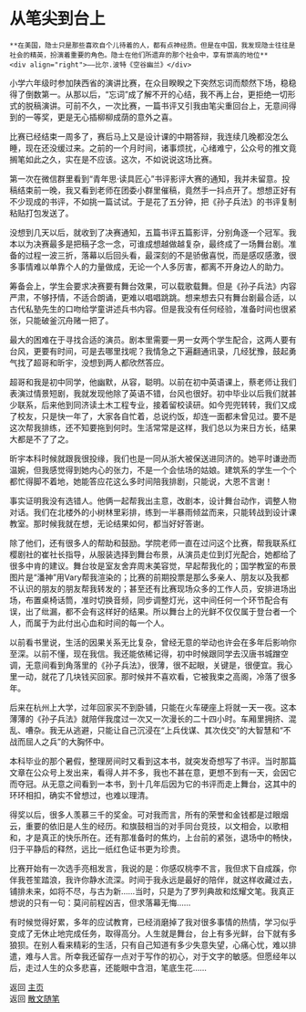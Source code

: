 # 从笔尖到台上

```{tip} 
**在美国，隐士只是那些喜欢自个儿待着的人，都有点神经质。但是在中国，我发现隐士往往是社会的精英，扮演着重要的角色。隐士在他们所遗弃的那个社会中，享有崇高的地位**   
<div align="right">——比尔.波特《空谷幽兰》</div>
```

小学六年级时参加陕西省的演讲比赛，在众目睽睽之下突然忘词而颓然下场，稳稳得了倒数第一。从那以后，“忘词”成了解不开的心结，我不再上台，更拒绝一切形式的脱稿演讲。可前不久，一次比赛，一篇书评又引我由笔尖重回台上，无意间得到的一等奖，更是无心插柳柳成荫的意外之喜。

比赛已经结束一周多了，赛后马上又是设计课的中期答辩，我连续几晚都没怎么睡，现在还没缓过来。之前的一个月时间，诸事烦扰，心绪难宁，公众号的推文竟搁笔如此之久，实在是不应该。这次，不如说说这场比赛。

第一次在微信群里看到“青年思·读具匠心”书评影评大赛的通知，我并未留意。投稿结束前一晚，我又看到老师在团委小群里催稿，竟然手一抖点开了。想想正好有不少现成的书评，不如挑一篇试试。于是花了五分钟，把《孙子兵法》的书评复制粘贴打包发送了。

没想到几天以后，就收到了决赛通知，五篇书评五篇影评，分别角逐一个冠军。我本以为决赛最多是把稿子念一念，可谁成想越做越复杂，最终成了一场舞台剧。准备的过程一波三折，落幕以后回头看，最深刻的不是骄傲喜悦，而是感叹感激，很多事情难以单靠个人的力量做成，无论一个人多厉害，都离不开身边人的助力。

筹备会上，学生会要求决赛要有舞台效果，可以载歌载舞。但是《孙子兵法》内容严肃，不够抒情，不适合朗诵，更难以唱唱跳跳。想来想去只有舞台剧最合适，以古代私塾先生的口吻给学童讲述兵书内容。但是我没有任何经验，准备时间也很紧张，只能破釜沉舟赌一把了。

最大的困难在于寻找合适的演员。剧本里需要一男一女两个学生配合，这两人要有台风，更要有时间，可是去哪里找呢？我情急之下遍翻通讯录，几经犹豫，鼓起勇气找了超哥和昕宇，没想到两人都欣然答应。

超哥和我是初中同学，他幽默，从容，聪明。以前在初中英语课上，蔡老师让我们表演过情景短剧，我就发现他除了英语不错，台风也很好。初中毕业以后我们就甚少联系，后来他到同济读土木工程专业，接着留校读研。如今兜兜转转，我们又成了校友，只是快一年了，大家各自忙着，总说约饭，却连一面都未曾见过。要不是这次帮我排练，还不知要拖到何时。生活常常是这样，我们总以为来日方长，结果大都是不了了之。

昕宇本科时候就跟我很投缘，我们也是一同从浙大被保送进同济的。她平时谦逊而温婉，但我感觉得到她内心的张力，不是一个会怯场的姑娘。建筑系的学生一个个都忙得脚不着地，她能答应花这么多时间陪我排剧，只能说，大恩不言谢！

事实证明我没有选错人。他俩一起帮我出主意，改剧本，设计舞台动作，调整人物对话。我们在北楼外的小树林里彩排，练到一半暴雨倾盆而来，只能转战到设计课教室。那时候我就在想，无论结果如何，都当好好答谢。

除了他们，还有很多人的帮助和鼓励。学院老师一直在过问这个比赛，帮我联系红樱剧社的崔社长指导，从服装选择到舞台布景，从演员走位到灯光配合，她都给了很多中肯的建议。舞台妆是室友舍弃周末美容觉，早起帮我化的；国学教室的布景图片是“潘神”用Vary帮我渲染的；比赛的前期投票是那么多亲人、朋友以及我都不认识的朋友的朋友帮我转发的；甚至还有比赛现场众多的工作人员，安排进场出场，布置桌椅话筒，准时切换音频，同步调整灯光，这中间任何一个环节配合有误，出了纰漏，都不会有这样好的结果。所以舞台上的光鲜不仅仅属于登台者一个人，而属于为此付出心血和时间的每一个人。


以前看书里说，生活的因果关系无比复杂，曾经无意的举动也许会在多年后影响你至深。以前不懂，现在我信。我还能依稀记得，初中时候跟同学去汉唐书城蹭空调，无意间看到角落里的《孙子兵法》，很薄，很不起眼，关键是，很便宜。我心里一动，就花了几块钱买回家。那时候并不喜欢看，它被我束之高阁，冷落了很多年。

后来在杭州上大学，过年回家买不到卧铺，只能在火车硬座上将就一天一夜。这本薄薄的《孙子兵法》就陪伴我度过一次又一次漫长的二十四小时。车厢里拥挤、混乱、嘈杂。我无从逃避，只能让自己沉浸在“上兵伐谋、其次伐交”的大智慧和“不战而屈人之兵”的大胸怀中。

本科毕业的那个暑假，整理房间时又看到这本书，就突发奇想写了书评。当时那篇文章在公众号上发出来，看得人并不多，我也不甚在意，更想不到有一天，会因它而夺冠。从无意之间看到一本书，到十几年后因为它的书评而走上舞台，这其中的环环相扣，确实不曾想过，也难以理清。

得奖以后，很多人羡慕三千的奖金。可对我而言，所有的荣誉和金钱都是过眼烟云，重要的依旧是人生的经历。和旗鼓相当的对手同台竞技，以文相会，以歌相和，才是真正的快乐所在。还有那准备时的焦灼，上台前的紧张，退场中的畅快，归于平静后的释然，远比一纸红色证书更为珍贵。

比赛开始有一次选手亮相发言，我说的是：你感叹桃李不言，我但求下自成蹊，你伴我苍笙踏浪，我许你静水流深。时间于我永远是最好的陪伴，就这样收藏过去，铺排未来，如将不尽，与古为新……当时，只是为了罗列典故和炫耀文笔。我真正想说的只有一句：莫问前程凶吉，但求落幕无悔……

有时候觉得好累，多年的应试教育，已经消磨掉了我对很多事情的热情，学习似乎变成了无休止地完成任务，取得高分。人生就是舞台，台上有多光鲜，台下就有多狼狈。在别人看来精彩的生活，只有自己知道有多少失意失望，心痛心忧，难以排遣，难与人言。所幸我还留存一点对于写作的初心，对于文字的敏感。但愿经年以后，走过人生的众多悲喜，还能眼中含泪，笔底生花……







返回 [主页](../../../intro.md)   
返回 [散文随笔](../../../posts/essaycollection.md)